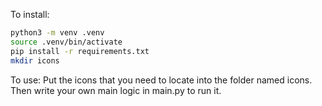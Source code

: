 
To install:

```bash
python3 -m venv .venv
source .venv/bin/activate
pip install -r requirements.txt
mkdir icons
```

To use:
Put the icons that you need to locate into the folder named icons.
Then write your own main logic in main.py to run it. 